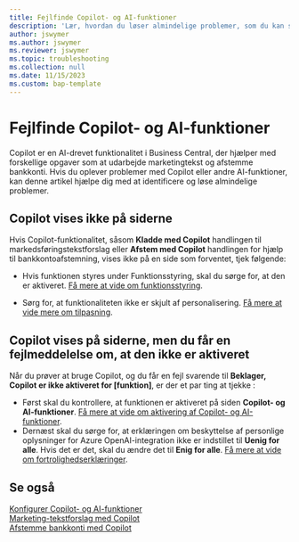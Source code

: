 ```yaml
---
title: Fejlfinde Copilot- og AI-funktioner
description: 'Lær, hvordan du løser almindelige problemer, som du kan støde på, mens du arbejder med Copilot- og AI-funktioner i Business Central.'
author: jswymer
ms.author: jswymer
ms.reviewer: jswymer
ms.topic: troubleshooting
ms.collection: null
ms.date: 11/15/2023
ms.custom: bap-template
---
```

# <a name="troubleshoot-copilot-and-ai-capabilities"></a>Fejlfinde Copilot- og AI-funktioner

Copilot er en AI-drevet funktionalitet i Business Central, der hjælper med forskellige opgaver som at udarbejde marketingtekst og afstemme bankkonti. Hvis du oplever problemer med Copilot eller andre AI-funktioner, kan denne artikel hjælpe dig med at identificere og løse almindelige problemer.

## <a name="copilot-doesnt-appear-on-pages"></a>Copilot vises ikke på siderne

Hvis Copilot-funktionalitet, såsom **Kladde med Copilot** handlingen til markedsføringstekstforslag eller **Afstem med Copilot** handlingen for hjælp til bankkontoafstemning, vises ikke på en side som forventet, tjek følgende:

- Hvis funktionen styres under Funktionsstyring, skal du sørge for, at den er aktiveret. [Få mere at vide om funktionsstyring](admin-feature-management.md).

- Sørg for, at funktionaliteten ikke er skjult af personalisering. [Få mere at vide mere om tilpasning](ui-personalization-user.md).

## <a name="copilot-appears-on-pages-but-you-get-an-error-that-its-not-activated"></a>Copilot vises på siderne, men du får en fejlmeddelelse om, at den ikke er aktiveret

Når du prøver at bruge Copilot, og du får en fejl svarende til **Beklager, Copilot er ikke aktiveret for \[funktion\]**, er der et par ting at tjekke :

- Først skal du kontrollere, at funktionen er aktiveret på siden **Copilot- og AI-funktioner**. [Få mere at vide om aktivering af Copilot- og AI-funktioner](enable-ai.md#activate-features). 
- Dernæst skal du sørge for, at erklæringen om beskyttelse af personlige oplysninger for Azure OpenAI-integration ikke er indstillet til **Uenig for alle**. Hvis det er det, skal du ændre det til **Enig for alle**. [Få mere at vide om fortrolighedserklæringer](privacy-notices-status.md).

## <a name="see-also"></a>Se også

[Konfigurer Copilot- og AI-funktioner](enable-ai.md)  
[Marketing-tekstforslag med Copilot](ai-overview.md)  
[Afstemme bankkonti med Copilot](bank-reconciliation-with-copilot.md)  
